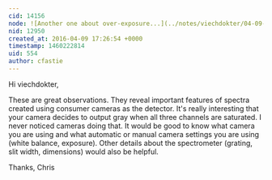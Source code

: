 ```yaml
---
cid: 14156
node: ![Another one about over-exposure...](../notes/viechdokter/04-09-2016/another-one-about-over-exposure)
nid: 12950
created_at: 2016-04-09 17:26:54 +0000
timestamp: 1460222814
uid: 554
author: cfastie
---
```


Hi  viechdokter,

These are great observations. They reveal important features of spectra created using consumer cameras as the detector. It's really interesting that your camera decides to output gray when all three channels are saturated. I never noticed cameras doing that. It would be good to know what camera you are using and what automatic or manual camera settings you are using (white balance, exposure). Other details about the spectrometer (grating, slit width, dimensions) would also be helpful.

Thanks,
Chris